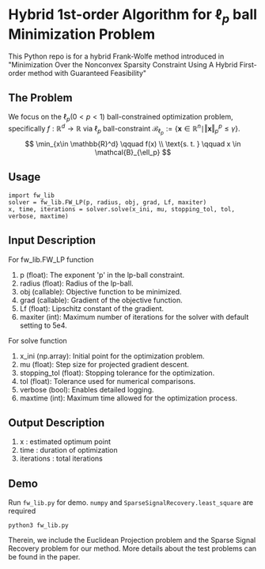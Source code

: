 # Hybrid 1st-order Algorithm for $\ell_p$ ball Minimization Problem
This Python repo is for a hybrid Frank-Wolfe method introduced in "Minimization Over the Nonconvex Sparsity Constraint Using A Hybrid First-order method with Guaranteed Feasibility"

## The Problem
We focus on the $\ell_p (0<p<1)$ ball-constrained optimization problem, specifically
$f:\mathbb{R}^d \rightarrow \mathbb{R}$ via $\ell_p$ ball-constraint $\mathcal{B}_{\ell_p}:= \{\bm{x}\in \mathbb{R}^n \mid \Vert\bm{x}\Vert_{p}^{p}\leq \gamma\}$.
$$
\min_{x\in \mathbb{R}^d} \qquad f(x) \\
\text{s. t. }  \qquad x  \in  \mathcal{B}_{\ell_p}
$$

## Usage
```
import fw_lib
solver = fw_lib.FW_LP(p, radius, obj, grad, Lf, maxiter)
x, time, iterations = solver.solve(x_ini, mu, stopping_tol, tol, verbose, maxtime)
```

## Input Description
For fw_lib.FW_LP function
1. p (float): The exponent 'p' in the lp-ball constraint.
2. radius (float): Radius of the lp-ball.
3. obj (callable): Objective function to be minimized.
4. grad (callable): Gradient of the objective function.
5. Lf (float): Lipschitz constant of the gradient.
6. maxiter (int): Maximum number of iterations for the solver with default setting to 5e4.
    
For solve function
1. x_ini (np.array): Initial point  for the optimization problem.
2. mu (float): Step size for projected gradient descent.
3. stopping_tol (float): Stopping tolerance for the optimization.
4. tol (float): Tolerance used for numerical comparisons.
5. verbose (bool): Enables detailed logging.
6. maxtime (int): Maximum time allowed for the optimization process.
## Output Description
1. x : estimated optimum point 
2. time :  duration of optimization
3. iterations : total iterations
## Demo
Run `fw_lib.py` for demo. `numpy` and `SparseSignalRecovery.least_square` are required
```
python3 fw_lib.py
```
Therein, we include the Euclidean Projection  problem and the Sparse Signal Recovery problem for our method. More details about the test problems can be found in the paper. 
